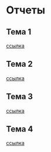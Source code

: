 # Отчеты

## Тема 1
[ссылка](https://github.com/python-advance/t1-datascienceintro-Bearmanchik)

## Тема 2
[ссылка](https://github.com/python-advance/t2-generators-Bearmanchik)

## Тема 3
[ссылка](https://github.com/python-advance/t3-gui-Bearmanchik)

## Тема 4
[ссылка](https://github.com/python-advance/t4-env-Bearmanchik)
